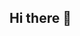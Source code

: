 ## Hi there 👋

<!--

**Here are some ideas to get you started:**

2800 postoak blvd Houston texas headquarters with 13 location across the country with offices opening shortly in Europe and Canada 
Education Providing an opportunity to learn Financial Literacy
🌈 All I Know Is three things Accounting Tax and Money. I need help with this coding work
👩‍💻 Useful resources - where can the community find your docs? Is there anything else the community should know?
🍿 Fun facts - what does your team eat for breakfast?
🧙 Remember, you can do mighty things with the power of [Markdown](https://docs.github.com/github/writing-on-github/getting-started-with-writing-and-formatting-on-github/basic-writing-and-formatting-syntax)
-->
